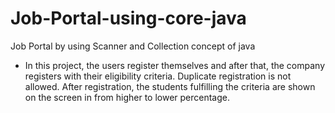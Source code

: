 # Job-Portal-using-core-java
Job Portal by using Scanner and Collection concept of java
- In this project, the users register themselves and after that, the company registers with their eligibility criteria. Duplicate registration is not allowed. After registration, the students fulfilling the criteria are shown on the screen in from higher to lower percentage.
